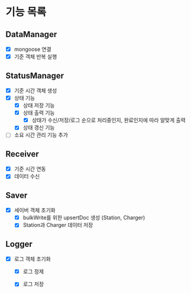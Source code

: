 # 기능 목록
## DataManager
- [x] mongoose 연결
- [x] 기준 객체 반복 실행

## StatusManager
- [x] 기준 시간 객체 생성
- [x] 상태 기능
    - [x] 상태 저장 기능
    - [x] 상태 출력 기능
        - [x] 상태가 수신/저장/로그 순으로 처리중인지, 완료인지에 따라 알맞게 출력
    - [x] 상태 갱신 기능
- [ ] 소요 시간 관리 기능 추가

## Receiver
- [x] 기준 시간 연동
- [x] 데이터 수신

## Saver
- [x] 세이버 객체 초기화
    - [x] bulkWrite를 위한 upsertDoc 생성 (Station, Charger)
    - [x] Station과 Charger 데이터 저장

## Logger
- [x] 로그 객체 초기화
    - [x] 로그 정제
    - [x] 로그 저장
    